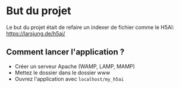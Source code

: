 ﻿# But du projet

Le but du projet était de refaire un indexer de fichier comme le H5AI:
https://larsjung.de/h5ai/

## Comment lancer l'application ?
- Créer un serveur Apache (WAMP, LAMP, MAMP)
- Mettez le dossier dans le dossier www
- Ouvrez l'application avec `localhost/my_h5ai`
